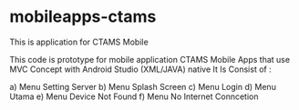 # mobileapps-ctams
This is application for CTAMS Mobile  

This code is prototype for mobile application CTAMS Mobile Apps
that use MVC Concept 
with Android Studio (XML/JAVA) native
It Is Consist of :

a) Menu Setting Server
b) Menu Splash Screen
c) Menu Login 
d) Menu Utama 
e) Menu Device Not Found
f) Menu No Internet Conncetion


